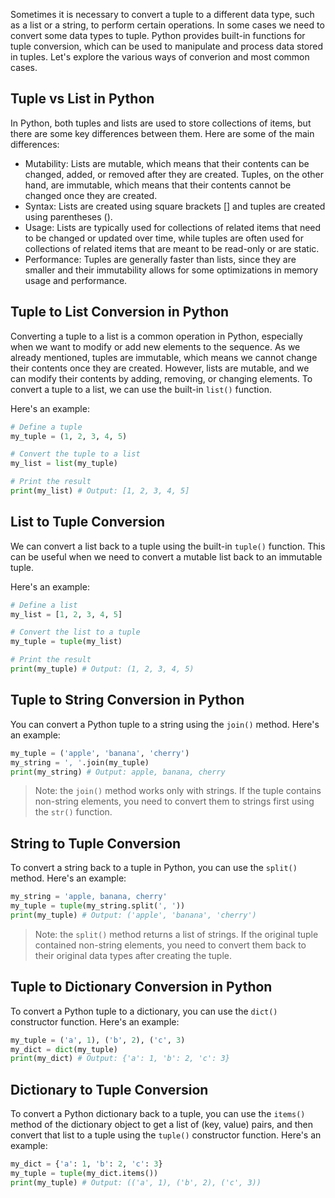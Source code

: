 Sometimes it is necessary to convert a tuple to a different data type, such as a list or a string, to perform certain operations. In some cases we need to convert some data types to tuple. Python provides built-in functions for tuple conversion, which can be used to manipulate and process data stored in tuples. Let's explore the various ways of converion and most common cases.

## Tuple vs List in Python

In Python, both tuples and lists are used to store collections of items, but there are some key differences between them. Here are some of the main differences:

- Mutability: Lists are mutable, which means that their contents can be changed, added, or removed after they are created. Tuples, on the other hand, are immutable, which means that their contents cannot be changed once they are created.
- Syntax: Lists are created using square brackets [] and tuples are created using parentheses ().
- Usage: Lists are typically used for collections of related items that need to be changed or updated over time, while tuples are often used for collections of related items that are meant to be read-only or are static.
- Performance: Tuples are generally faster than lists, since they are smaller and their immutability allows for some optimizations in memory usage and performance.

## Tuple to List Conversion in Python

Converting a tuple to a list is a common operation in Python, especially when we want to modify or add new elements to the sequence. As we already mentioned, tuples are immutable, which means we cannot change their contents once they are created. However, lists are mutable, and we can modify their contents by adding, removing, or changing elements. To convert a tuple to a list, we can use the built-in `list()` function.

Here's an example:

```python
# Define a tuple
my_tuple = (1, 2, 3, 4, 5)

# Convert the tuple to a list
my_list = list(my_tuple)

# Print the result
print(my_list) # Output: [1, 2, 3, 4, 5]
```

## List to Tuple Conversion

We can convert a list back to a tuple using the built-in `tuple()` function. This can be useful when we need to convert a mutable list back to an immutable tuple.

Here's an example:

```python
# Define a list
my_list = [1, 2, 3, 4, 5]

# Convert the list to a tuple
my_tuple = tuple(my_list)

# Print the result
print(my_tuple) # Output: (1, 2, 3, 4, 5)
```

## Tuple to String Conversion in Python

You can convert a Python tuple to a string using the `join()` method. Here's an example:

```python
my_tuple = ('apple', 'banana', 'cherry')
my_string = ', '.join(my_tuple)
print(my_string) # Output: apple, banana, cherry
```

> Note: the `join()` method works only with strings. If the tuple contains non-string elements, you need to convert them to strings first using the `str()` function.

## String to Tuple Conversion

To convert a string back to a tuple in Python, you can use the `split()` method. Here's an example:

```python
my_string = 'apple, banana, cherry'
my_tuple = tuple(my_string.split(', '))
print(my_tuple) # Output: ('apple', 'banana', 'cherry')
```

> Note: the `split()` method returns a list of strings. If the original tuple contained non-string elements, you need to convert them back to their original data types after creating the tuple.

## Tuple to Dictionary Conversion in Python

To convert a Python tuple to a dictionary, you can use the `dict()` constructor function. Here's an example:

```python
my_tuple = ('a', 1), ('b', 2), ('c', 3)
my_dict = dict(my_tuple)
print(my_dict) # Output: {'a': 1, 'b': 2, 'c': 3}
```

## Dictionary to Tuple Conversion

To convert a Python dictionary back to a tuple, you can use the `items()` method of the dictionary object to get a list of (key, value) pairs, and then convert that list to a tuple using the `tuple()` constructor function. Here's an example:

```python
my_dict = {'a': 1, 'b': 2, 'c': 3}
my_tuple = tuple(my_dict.items())
print(my_tuple) # Output: (('a', 1), ('b', 2), ('c', 3))
```
